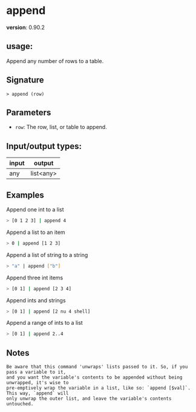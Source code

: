 # append

**version**: 0.90.2

## **usage**:

Append any number of rows to a table.

## Signature

`> append (row)`

## Parameters

- `row`: The row, list, or table to append.

## Input/output types:

| input | output      |
| ----- | ----------- |
| any   | list\<any\> |

## Examples

Append one int to a list

```bash
> [0 1 2 3] | append 4
```

Append a list to an item

```bash
> 0 | append [1 2 3]
```

Append a list of string to a string

```bash
> "a" | append ["b"]
```

Append three int items

```bash
> [0 1] | append [2 3 4]
```

Append ints and strings

```bash
> [0 1] | append [2 nu 4 shell]
```

Append a range of ints to a list

```bash
> [0 1] | append 2..4
```

## Notes

```text
Be aware that this command 'unwraps' lists passed to it. So, if you pass a variable to it,
and you want the variable's contents to be appended without being unwrapped, it's wise to
pre-emptively wrap the variable in a list, like so: `append [$val]`. This way, `append` will
only unwrap the outer list, and leave the variable's contents untouched.
```

